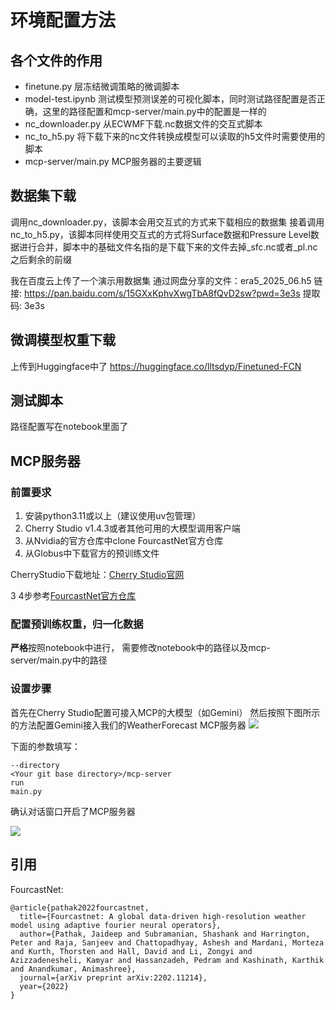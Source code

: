 # 环境配置方法

## 各个文件的作用

- finetune.py 层冻结微调策略的微调脚本
- model-test.ipynb 测试模型预测误差的可视化脚本，同时测试路径配置是否正确，这里的路径配置和mcp-server/main.py中的配置是一样的
- nc_downloader.py 从ECWMF下载.nc数据文件的交互式脚本
- nc_to_h5.py 将下载下来的nc文件转换成模型可以读取的h5文件时需要使用的脚本
- mcp-server/main.py MCP服务器的主要逻辑

## 数据集下载
调用nc_downloader.py，该脚本会用交互式的方式来下载相应的数据集
接着调用nc_to_h5.py，该脚本同样使用交互式的方式将Surface数据和Pressure Level数据进行合并，脚本中的基础文件名指的是下载下来的文件去掉_sfc.nc或者_pl.nc之后剩余的前缀

我在百度云上传了一个演示用数据集
通过网盘分享的文件：era5_2025_06.h5
链接: https://pan.baidu.com/s/15GXxKphvXwgTbA8fQvD2sw?pwd=3e3s 提取码: 3e3s

## 微调模型权重下载
上传到Huggingface中了
https://huggingface.co/lltsdyp/Finetuned-FCN

## 测试脚本
路径配置写在notebook里面了

## MCP服务器
### 前置要求
1. 安装python3.11或以上（建议使用uv包管理）
2. Cherry Studio v1.4.3或者其他可用的大模型调用客户端
3. 从Nvidia的官方仓库中clone FourcastNet官方仓库
4. 从Globus中下载官方的预训练文件

CherryStudio下载地址：[Cherry Studio官网](https://cherrystudiocn.com/)

3 4步参考[FourcastNet官方仓库](https://github.com/NVlabs/FourCastNet)

### 配置预训练权重，归一化数据
**严格**按照notebook中进行，
需要修改notebook中的路径以及mcp-server/main.py中的路径

### 设置步骤
首先在Cherry Studio配置可接入MCP的大模型（如Gemini）
然后按照下图所示的方法配置Gemini接入我们的WeatherForecast MCP服务器
![](http://26l1b06988.qicp.vip:38000/pictures/20250617203449.png)

下面的参数填写：
``` plaintext
--directory
<Your git base directory>/mcp-server
run
main.py
```

确认对话窗口开启了MCP服务器

![](http://26l1b06988.qicp.vip:38000/pictures/20250617203702.png)

## 引用
FourcastNet:
```
@article{pathak2022fourcastnet,
  title={Fourcastnet: A global data-driven high-resolution weather model using adaptive fourier neural operators},
  author={Pathak, Jaideep and Subramanian, Shashank and Harrington, Peter and Raja, Sanjeev and Chattopadhyay, Ashesh and Mardani, Morteza and Kurth, Thorsten and Hall, David and Li, Zongyi and Azizzadenesheli, Kamyar and Hassanzadeh, Pedram and Kashinath, Karthik and Anandkumar, Animashree},
  journal={arXiv preprint arXiv:2202.11214},
  year={2022}
}
```

